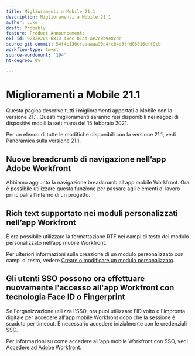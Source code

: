 ```yaml
---
title: Miglioramenti a Mobile 21.1
description: Miglioramenti a Mobile 21.1
author: Luke
draft: Probably
feature: Product Announcements
exl-id: 9232e204-6813-40ec-b1ad-ae2c0b9e8cdc
source-git-commit: 54f4c136cfaaaaaa90a4fc64d3ffd06816cff9cb
workflow-type: tm+mt
source-wordcount: '194'
ht-degree: 0%

---
```


# Miglioramenti a Mobile 21.1

Questa pagina descrive tutti i miglioramenti apportati a Mobile con la versione 21.1. Questi miglioramenti saranno resi disponibili nei negozi di dispositivi mobili la settimana del 15 febbraio 2021.

Per un elenco di tutte le modifiche disponibili con la versione 21.1, vedi [Panoramica sulla versione 21.1](../../../product-announcements/product-releases/21.1-release-activity/21-1-release-overview.md).

## Nuove breadcrumb di navigazione nell’app Adobe Workfront

Abbiamo aggiunto la navigazione breadcrumb all’app mobile Workfront. Ora è possibile utilizzare questa funzione per passare agli elementi di lavoro principali all’interno di un progetto.

## Rich text supportato nei moduli personalizzati nell’app Workfront

È ora possibile utilizzare la formattazione RTF nei campi di testo del modulo personalizzato nell’app mobile Workfront.

Per ulteriori informazioni sulla creazione di un modulo personalizzato con campi di testo, vedere [Creare o modificare un modulo personalizzato](../../../administration-and-setup/customize-workfront/create-manage-custom-forms/create-or-edit-a-custom-form.md).

## Gli utenti SSO possono ora effettuare nuovamente l&#39;accesso all&#39;app Workfront con tecnologia Face ID o Fingerprint

Se l&#39;organizzazione utilizza l&#39;SSO, ora puoi utilizzare l&#39;ID volto o l&#39;impronta digitale per accedere all&#39;app mobile Workfront dopo che la sessione è scaduta per timeout. È necessario accedere inizialmente con le credenziali SSO.

Per informazioni su come accedere all&#39;app mobile Workfront con SSO, vedi [Accedere ad Adobe Workfront](../../../workfront-basics/manage-your-account-and-profile/managing-your-workfront-account/log-in-to-workfront.md).
